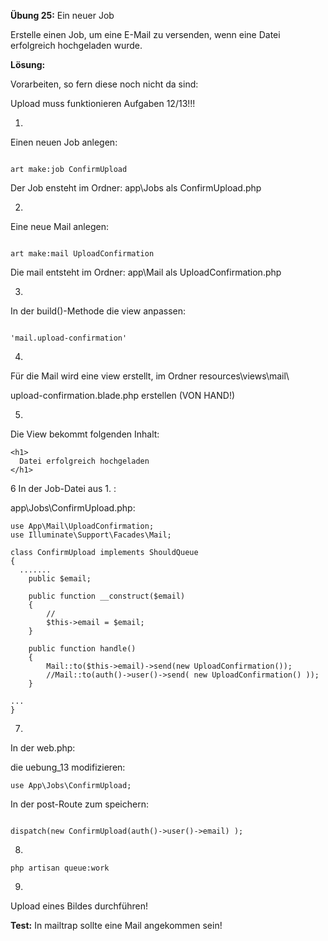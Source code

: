 **Übung 25:** Ein neuer Job

Erstelle einen Job, um eine E-Mail zu versenden,
wenn eine Datei erfolgreich hochgeladen wurde.

**Lösung:**

Vorarbeiten, so fern diese noch nicht da sind:

Upload muss funktionieren Aufgaben 12/13!!!

1.
Einen neuen Job anlegen:

```

art make:job ConfirmUpload

```

Der Job ensteht im Ordner: app\Jobs als ConfirmUpload.php


2.
Eine neue Mail anlegen:

```

art make:mail UploadConfirmation

```

Die mail entsteht im Ordner: app\Mail als UploadConfirmation.php


3.
In der build()-Methode die view anpassen:

```

'mail.upload-confirmation'

```

4. 
Für die Mail wird eine view erstellt,
im Ordner resources\views\mail\ 

upload-confirmation.blade.php erstellen (VON HAND!)


5.
Die View bekommt folgenden Inhalt:

```
<h1>
  Datei erfolgreich hochgeladen
</h1>
```

6
In der Job-Datei aus 1. :

app\Jobs\ConfirmUpload.php:

```
use App\Mail\UploadConfirmation;
use Illuminate\Support\Facades\Mail;

class ConfirmUpload implements ShouldQueue
{
  .......
    public $email;

	public function __construct($email)
	{
		//
		$this->email = $email;
	}
		
	public function handle()
	{
		Mail::to($this->email)->send(new UploadConfirmation());
		//Mail::to(auth()->user()->send( new UploadConfirmation() ));
	}

...
}
```

7.
In der web.php:

die uebung_13 modifizieren:

```
use App\Jobs\ConfirmUpload;
```

In der post-Route zum speichern:

```

dispatch(new ConfirmUpload(auth()->user()->email) );

```

8.

```
php artisan queue:work
```

9.
Upload eines Bildes durchführen!

**Test:**
In mailtrap sollte eine Mail angekommen sein!

